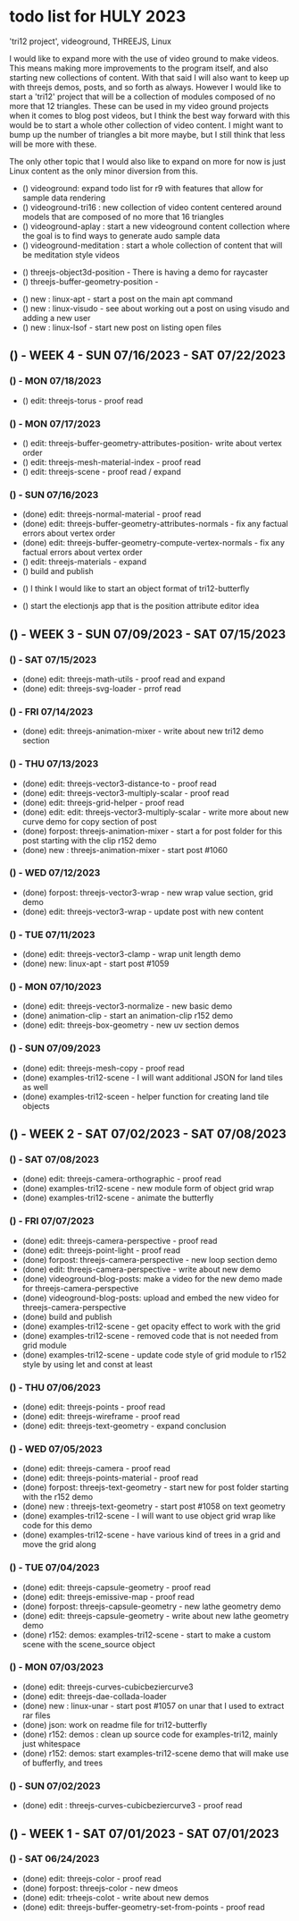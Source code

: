 # todo list for HULY 2023

'tri12 project', videoground, THREEJS, Linux

I would like to expand more with the use of video ground to make videos. This means making more improvements to the program itself, and also starting new collections of content. With that said I will also want to keep up with threejs demos, posts, and so forth as always. However I would like to start a 'tri12' project that will be a collection of modules composed of no more that 12 triangles. These can be used in my video ground projects when it comes to blog post videos, but I think the best way forward with this would be to start a whole other collection of video content. I might want to bump up the number of triangles a bit more maybe, but I still think that less will be more with these.

The only other topic that I would also like to expand on more for now is just Linux content as the only minor diversion from this.

<!-------- ----------
-- videoground
---------- --------->
* () videoground: expand todo list for r9 with features that allow for sample data rendering
* () videoground-tri16 : new collection of video content centered around models that are composed of no more that 16 triangles
* () videoground-aplay : start a new videoground content collection where the goal is to find ways to generate audo sample data
* () videoground-meditation : start a whole collection of content that will be meditation style videos
<!-------- ----------
-- EDIT 5k+ - Forcus more so on a top ten of sorts to get to 5000+ words and 10+ demos and beyond
---------- --------->
* () threejs-object3d-position - There is having a demo for raycaster
* () threejs-buffer-geometry-position - 
<!-------- ----------
-- NEW POST IDEAS FOR LINUX
---------- --------->
* () new : linux-apt - start a post on the main apt command
* () new : linux-visudo - see about working out a post on using visudo and adding a new user
* () new : linux-lsof - start new post on listing open files
<!-------- ----------
-- WEEK 4
---------- --------->
## () - WEEK 4 - SUN 07/16/2023 - SAT 07/22/2023

### () - MON 07/18/2023
<!-- EDIT -->
* () edit: threejs-torus - proof read

### () - MON 07/17/2023
<!-- EDIT -->
* () edit: threejs-buffer-geometry-attributes-position- write about vertex order
* () edit: threejs-mesh-material-index - proof read
* () edit: threejs-scene - proof read / expand

### () - SUN 07/16/2023
<!-- EDIT -->
* (done) edit: threejs-normal-material - proof read
* (done) edit: threejs-buffer-geometry-attributes-normals - fix any factual errors about vertex order
* (done) edit: threejs-buffer-geometry-compute-vertex-normals - fix any factual errors about vertex order
* () edit: threejs-materials - expand
* () build and publish
<!-- tri12 -->
* () I think I would like to start an object format of tri12-butterfly
<!-- electionjs -->
* () start the electionjs app that is the position attribute editor idea
<!-------- ----------
-- WEEK 3
---------- --------->
## () - WEEK 3 - SUN 07/09/2023 - SAT 07/15/2023


### () - SAT 07/15/2023
<!-- edit -->
* (done) edit: threejs-math-utils - proof read and expand
* (done) edit: threejs-svg-loader - prrof read

### () - FRI 07/14/2023
* (done) edit: threejs-animation-mixer - write about new tri12 demo section

### () - THU 07/13/2023
* (done) edit: threejs-vector3-distance-to - proof read
* (done) edit: threejs-vector3-multiply-scalar - proof read
* (done) edit: threejs-grid-helper - proof read
* (done) edit: edit: threejs-vector3-multiply-scalar - write more about new curve demo for copy section of post
* (done) forpost: threejs-animation-mixer - start a for post folder for this post starting with the clip r152 demo
* (done) new : threejs-animation-mixer - start post #1060

### () - WED 07/12/2023
* (done) forpost: threejs-vector3-wrap - new wrap value section, grid demo
* (done) edit: threejs-vector3-wrap - update post with new content

### () - TUE 07/11/2023
* (done) edit: threejs-vector3-clamp - wrap unit length demo
* (done) new: linux-apt - start post #1059

### () - MON 07/10/2023
* (done) edit: threejs-vector3-normalize - new basic demo
* (done) animation-clip - start an animation-clip r152 demo
* (done) edit: threejs-box-geometry - new uv section demos

### () - SUN 07/09/2023
* (done) edit: threejs-mesh-copy - proof read
* (done) examples-tri12-scene - I will want additional JSON for land tiles as well
* (done) examples-tri12-sceen - helper function for creating land tile objects

<!-------- ----------
-- WEEK 2
---------- --------->
## () - WEEK 2 - SAT 07/02/2023 - SAT 07/08/2023

### () - SAT 07/08/2023
* (done) edit: threejs-camera-orthographic - proof read
* (done) examples-tri12-scene - new module form of object grid wrap
* (done) examples-tri12-scene - animate the butterfly

### () - FRI 07/07/2023
* (done) edit: threejs-camera-perspective - proof read
* (done) edit: threejs-point-light - proof read
* (done) forpost: threejs-camera-perspective - new loop section demo
* (done) edit: threejs-camera-perspective - write about new demo
* (done) videoground-blog-posts: make a video for the new demo made for threejs-camera-perspective
* (done) videoground-blog-posts: upload and embed the new video for threejs-camera-perspective
* (done) build and publish
* (done) examples-tri12-scene - get opacity effect to work with the grid
* (done) examples-tri12-scene - removed code that is not needed from grid module
* (done) examples-tri12-scene - update code style of grid module to r152 style by using let and const at least

### () - THU 07/06/2023
* (done) edit: threejs-points - proof read
* (done) edit: threejs-wireframe - proof read
* (done) edit: threejs-text-geometry - expand conclusion

### () - WED 07/05/2023
* (done) edit: threejs-camera - proof read
* (done) edit: threejs-points-material - proof read
* (done) forpost: threejs-text-geometry - start new for post folder starting with the r152 demo
* (done) new : threejs-text-geometry - start post #1058 on text geometry
* (done) examples-tri12-scene - I will want to use object grid wrap like code for this demo
* (done) examples-tri12-scene - have various kind of trees in a grid and move the grid along

### () - TUE 07/04/2023
* (done) edit: threejs-capsule-geometry - proof read
* (done) edit: threejs-emissive-map - proof read
* (done) forpost: threejs-capsule-geometry - new lathe geometry demo
* (done) edit: threejs-capsule-geometry - write about new lathe geometry demo
* (done) r152: demos: examples-tri12-scene - start to make a custom scene with the scene\_source object

### () - MON 07/03/2023
* (done) edit: threejs-curves-cubicbeziercurve3
* (done) edit: threejs-dae-collada-loader
* (done) new : linux-unar - start post #1057 on unar that I used to extract rar files
* (done) json: work on readme file for tri12-butterfly
* (done) r152: demos : clean up source code for examples-tri12, mainly just whitespace
* (done) r152: demos: start examples-tri12-scene demo that will make use of bufferfly, and trees

### () - SUN 07/02/2023
* (done) edit : threejs-curves-cubicbeziercurve3 - proof read

<!-------- ----------
-- WEEK 1
---------- --------->
## () - WEEK 1 - SAT 07/01/2023 - SAT 07/01/2023

### () - SAT 06/24/2023
* (done) edit: threejs-color - proof read
* (done) forpost: threejs-color - new dmeos
* (done) edit: trheejs-colot - write about new demos
* (done) edit: threejs-buffer-geometry-set-from-points - proof read

